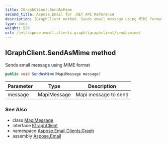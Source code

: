 ```yaml
---
title: IGraphClient.SendAsMime
second_title: Aspose.Email for .NET API Reference
description: IGraphClient method. Sends email message using MIME format
type: docs
weight: 520
url: /net/aspose.email.clients.graph/igraphclient/sendasmime/
---
```

## IGraphClient.SendAsMime method

Sends email message using MIME format

```csharp
public void SendAsMime(MapiMessage message)
```

| Parameter | Type | Description |
| --- | --- | --- |
| message | MapiMessage | Mapi message to send |

### See Also

* class [MapiMessage](../../../aspose.email.mapi/mapimessage/)
* interface [IGraphClient](../)
* namespace [Aspose.Email.Clients.Graph](../../igraphclient/)
* assembly [Aspose.Email](../../../)


